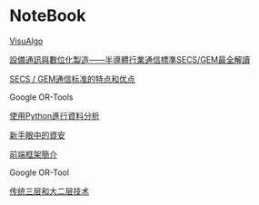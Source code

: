 # NoteBook

[VisuAlgo](https://visualgo.net/en)

[設備通訊與數位化製造——半導體行業通信標準SECS/GEM最全解讀](https://kknews.cc/tech/9veoj4j.amp)

[SECS / GEM通信标准的特点和优点](https://www.cimetrix.com/tw/secs-gem-features-and-benefits-blog)

Google OR-Tools

[使用Python進行資料分析](https://ithelp.ithome.com.tw/m/users/20107514/ironman/1399)

[新手眼中的資安](https://ithelp.ithome.com.tw/m/users/20130067/ironman/3450)

[前端框架簡介](https://developer.mozilla.org/zh-TW/docs/Learn/Tools_and_testing/Client-side_JavaScript_frameworks/Introduction)


Google OR-Tool

[传统三层和大二层技术](https://blog.51cto.com/linweiwei/5212486)

